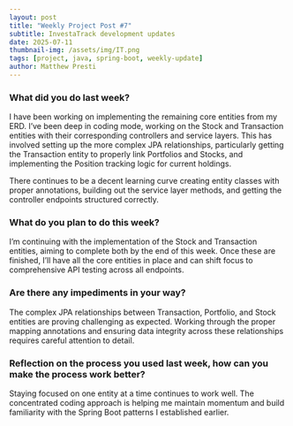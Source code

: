 ```yaml
---
layout: post
title: "Weekly Project Post #7"
subtitle: InvestaTrack development updates
date: 2025-07-11
thumbnail-img: /assets/img/IT.png
tags: [project, java, spring-boot, weekly-update]
author: Matthew Presti
---
```

### What did you do last week?

I have been working on implementing the remaining core entities from my ERD. I’ve been deep in coding mode, working on the Stock and Transaction entities with their corresponding controllers and service layers. This has involved setting up the more complex JPA relationships, particularly getting the Transaction entity to properly link Portfolios and Stocks, and implementing the Position tracking logic for current holdings.

There continues to be a decent learning curve creating entity classes with proper annotations, building out the service layer methods, and getting the controller endpoints structured correctly.

### What do you plan to do this week?

I’m continuing with the implementation of the Stock and Transaction entities, aiming to complete both by the end of this week. Once these are finished, I’ll have all the core entities in place and can shift focus to comprehensive API testing across all endpoints.

### Are there any impediments in your way?

The complex JPA relationships between Transaction, Portfolio, and Stock entities are proving challenging as expected. Working through the proper mapping annotations and ensuring data integrity across these relationships requires careful attention to detail.

### Reflection on the process you used last week, how can you make the process work better?

Staying focused on one entity at a time continues to work well. The concentrated coding approach is helping me maintain momentum and build familiarity with the Spring Boot patterns I established earlier.
